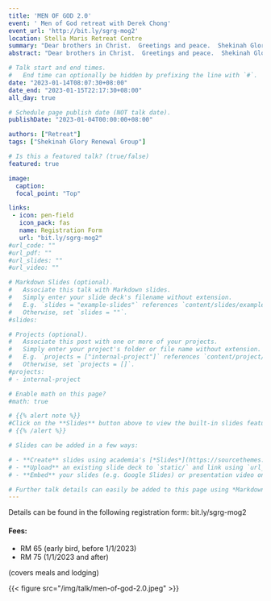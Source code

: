```yaml
---
title: 'MEN OF GOD 2.0'
event: ' Men of God retreat with Derek Chong'
event_url: 'http://bit.ly/sgrg-mog2'
location: Stella Maris Retreat Centre
summary: "Dear brothers in Christ.  Greetings and peace.  Shekinah Glory Renewal Group is organizing the 2nd Men of God retreat with Derek Chong, on 14th & 15th January 2023.  All men aged 25 and above are welcome.  Come and experience God's love and calling for men."
abstract: "Dear brothers in Christ.  Greetings and peace.  Shekinah Glory Renewal Group is organizing the 2nd Men of God retreat with Derek Chong, on 14th & 15th January 2023.  All men aged 25 and above are welcome.  Come and experience God's love and calling for men."

# Talk start and end times.
#   End time can optionally be hidden by prefixing the line with `#`.
date: "2023-01-14T08:07:30+08:00"
date_end: "2023-01-15T22:17:30+08:00"
all_day: true

# Schedule page publish date (NOT talk date).
publishDate: "2023-01-04T00:00:00+08:00"

authors: ["Retreat"]
tags: ["Shekinah Glory Renewal Group"]

# Is this a featured talk? (true/false)
featured: true

image:
  caption:
  focal_point: "Top"

links:
 - icon: pen-field
   icon_pack: fas
   name: Registration Form
   url: "bit.ly/sgrg-mog2"
#url_code: ""
#url_pdf: ""
#url_slides: ""
#url_video: ""

# Markdown Slides (optional).
#   Associate this talk with Markdown slides.
#   Simply enter your slide deck's filename without extension.
#   E.g. `slides = "example-slides"` references `content/slides/example-slides.md`.
#   Otherwise, set `slides = ""`.
#slides:

# Projects (optional).
#   Associate this post with one or more of your projects.
#   Simply enter your project's folder or file name without extension.
#   E.g. `projects = ["internal-project"]` references `content/project/deep-learning/index.md`.
#   Otherwise, set `projects = []`.
#projects:
# - internal-project

# Enable math on this page?
#math: true

# {{% alert note %}}
#Click on the **Slides** button above to view the built-in slides feature.
# {{% /alert %}}

# Slides can be added in a few ways:

# - **Create** slides using academia's [*Slides*](https://sourcethemes.com/academic/docs/managing-content/#create-slides) feature and link using `slides` parameter in the front matter of the talk file
# - **Upload** an existing slide deck to `static/` and link using `url_slides` parameter in the front matter of the talk file
# - **Embed** your slides (e.g. Google Slides) or presentation video on this page using [shortcodes](https://sourcethemes.com/academic/docs/writing-markdown-latex/).

# Further talk details can easily be added to this page using *Markdown* and $\rm \LaTeX$ math code.
---
```

Details can be found in the following registration form:
bit.ly/sgrg-mog2

#### Fees:
- RM 65 (early bird, before 1/1/2023)
- RM 75 (1/1/2023 and after)

(covers meals and lodging)

{{< figure src="/img/talk/men-of-god-2.0.jpeg" >}}
